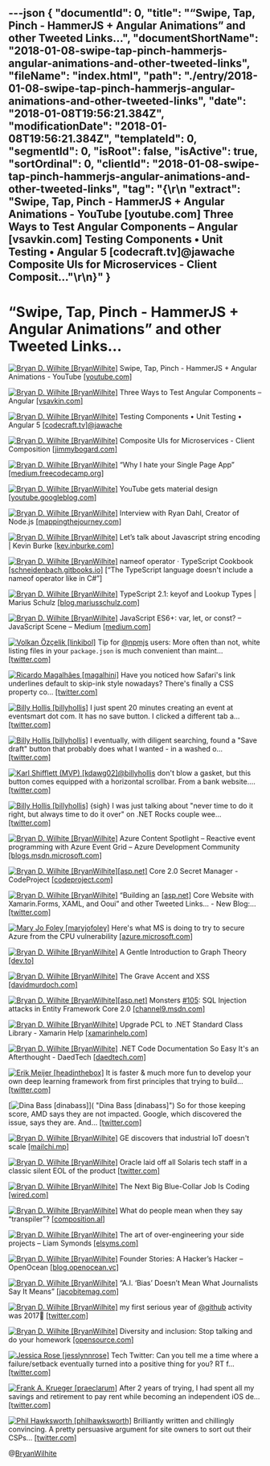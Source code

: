 ---json
{
  "documentId": 0,
  "title": "“Swipe, Tap, Pinch - HammerJS + Angular Animations” and other Tweeted Links…",
  "documentShortName": "2018-01-08-swipe-tap-pinch-hammerjs-angular-animations-and-other-tweeted-links",
  "fileName": "index.html",
  "path": "./entry/2018-01-08-swipe-tap-pinch-hammerjs-angular-animations-and-other-tweeted-links",
  "date": "2018-01-08T19:56:21.384Z",
  "modificationDate": "2018-01-08T19:56:21.384Z",
  "templateId": 0,
  "segmentId": 0,
  "isRoot": false,
  "isActive": true,
  "sortOrdinal": 0,
  "clientId": "2018-01-08-swipe-tap-pinch-hammerjs-angular-animations-and-other-tweeted-links",
  "tag": "{\r\n  \"extract\": \"Swipe, Tap, Pinch - HammerJS + Angular Animations - YouTube [youtube.com] Three Ways to Test Angular Components – Angular [vsavkin.com] Testing Components • Unit Testing • Angular 5 [codecraft.tv]@jawache Composite UIs for Microservices - Client Composit...\"\r\n}"
}
---

# “Swipe, Tap, Pinch - HammerJS + Angular Animations” and other Tweeted Links…

[<img alt="Bryan D. Wilhite [BryanWilhite]" src="https://songhay.blob.core.windows.net/shared-social-twitter/BryanWilhite.jpeg">](http://songhayblog.azurewebsites.net/ "Bryan D. Wilhite [BryanWilhite]") Swipe, Tap, Pinch - HammerJS + Angular Animations - YouTube [[youtube.com]](https://www.youtube.com/watch?v=5Z2C0wy4bmg)

[<img alt="Bryan D. Wilhite [BryanWilhite]" src="https://songhay.blob.core.windows.net/shared-social-twitter/BryanWilhite.jpeg">](http://songhayblog.azurewebsites.net/ "Bryan D. Wilhite [BryanWilhite]") Three Ways to Test Angular Components – Angular [[vsavkin.com]](https://vsavkin.com/three-ways-to-test-angular-2-components-dcea8e90bd8d)

[<img alt="Bryan D. Wilhite [BryanWilhite]" src="https://songhay.blob.core.windows.net/shared-social-twitter/BryanWilhite.jpeg">](http://songhayblog.azurewebsites.net/ "Bryan D. Wilhite [BryanWilhite]") Testing Components • Unit Testing • Angular 5 [[codecraft.tv]](https://codecraft.tv/courses/angular/unit-testing/components/)[@jawache](http://twitter.com/jawache)

[<img alt="Bryan D. Wilhite [BryanWilhite]" src="https://songhay.blob.core.windows.net/shared-social-twitter/BryanWilhite.jpeg">](http://songhayblog.azurewebsites.net/ "Bryan D. Wilhite [BryanWilhite]") Composite UIs for Microservices - Client Composition [[jimmybogard.com]](https://jimmybogard.com/composite-uis-for-microservices-client-composition/)

[<img alt="Bryan D. Wilhite [BryanWilhite]" src="https://songhay.blob.core.windows.net/shared-social-twitter/BryanWilhite.jpeg">](http://songhayblog.azurewebsites.net/ "Bryan D. Wilhite [BryanWilhite]") “Why I hate your Single Page App” [[medium.freecodecamp.org]](https://medium.freecodecamp.org/why-i-hate-your-single-page-app-f08bb4ff9134)

[<img alt="Bryan D. Wilhite [BryanWilhite]" src="https://songhay.blob.core.windows.net/shared-social-twitter/BryanWilhite.jpeg">](http://songhayblog.azurewebsites.net/ "Bryan D. Wilhite [BryanWilhite]") YouTube gets material design [[youtube.googleblog.com]](https://youtube.googleblog.com/2017/08/a-new-youtube-look-that-works-for-you.html)

[<img alt="Bryan D. Wilhite [BryanWilhite]" src="https://songhay.blob.core.windows.net/shared-social-twitter/BryanWilhite.jpeg">](http://songhayblog.azurewebsites.net/ "Bryan D. Wilhite [BryanWilhite]") Interview with Ryan Dahl, Creator of Node.js [[mappingthejourney.com]](https://www.mappingthejourney.com/single-post/2017/08/31/Episode-8-Interview-with-Ryan-Dahl-Creator-of-Nodejs)

[<img alt="Bryan D. Wilhite [BryanWilhite]" src="https://songhay.blob.core.windows.net/shared-social-twitter/BryanWilhite.jpeg">](http://songhayblog.azurewebsites.net/ "Bryan D. Wilhite [BryanWilhite]") Let’s talk about Javascript string encoding | Kevin Burke [[kev.inburke.com]](https://kev.inburke.com/kevin/node-js-string-encoding/)

[<img alt="Bryan D. Wilhite [BryanWilhite]" src="https://songhay.blob.core.windows.net/shared-social-twitter/BryanWilhite.jpeg">](http://songhayblog.azurewebsites.net/ "Bryan D. Wilhite [BryanWilhite]") nameof operator · TypeScript Cookbook [[schneidenbach.gitbooks.io]](https://schneidenbach.gitbooks.io/typescript-cookbook/nameof-operator.html) [“The TypeScript language doesn't include a nameof operator like in C#”]

[<img alt="Bryan D. Wilhite [BryanWilhite]" src="https://songhay.blob.core.windows.net/shared-social-twitter/BryanWilhite.jpeg">](http://songhayblog.azurewebsites.net/ "Bryan D. Wilhite [BryanWilhite]") TypeScript 2.1: keyof and Lookup Types | Marius Schulz [[blog.mariusschulz.com]](https://blog.mariusschulz.com/2017/01/06/typescript-2-1-keyof-and-lookup-types)

[<img alt="Bryan D. Wilhite [BryanWilhite]" src="https://songhay.blob.core.windows.net/shared-social-twitter/BryanWilhite.jpeg">](http://songhayblog.azurewebsites.net/ "Bryan D. Wilhite [BryanWilhite]") JavaScript ES6+: var, let, or const? – JavaScript Scene – Medium [[medium.com]](https://medium.com/javascript-scene/javascript-es6-var-let-or-const-ba58b8dcde75)

[<img alt="Volkan Özçelik [linkibol]" src="https://songhay.blob.core.windows.net/shared-social-twitter/linkibol.jpeg">](http://volkan.io/ "Volkan Özçelik [linkibol]") Tip for [@npmjs](http://twitter.com/npmjs) users: More often than not, white listing files in your `package.json` is much convenient than maint… [[twitter.com]](https://twitter.com/i/web/status/950238510123855872)

[<img alt="Ricardo Magalhães [magalhini]" src="https://songhay.blob.core.windows.net/shared-social-twitter/magalhini.jpg">](http://www.ricardofilipe.com/ "Ricardo Magalhães [magalhini]") Have you noticed how Safari's link underlines default to skip-ink style nowadays? There's finally a CSS property co… [[twitter.com]](https://twitter.com/i/web/status/949780248475983873)

[<img alt="Billy Hollis [billyhollis]" src="https://songhay.blob.core.windows.net/shared-social-twitter/billyhollis.jpg">](http://billyhollis.me/ "Billy Hollis [billyhollis]") I just spent 20 minutes creating an event at eventsmart dot com. It has no save button. I clicked a different tab a… [[twitter.com]](https://twitter.com/i/web/status/949085061114187776)

[<img alt="Billy Hollis [billyhollis]" src="https://songhay.blob.core.windows.net/shared-social-twitter/billyhollis.jpg">](http://billyhollis.me/ "Billy Hollis [billyhollis]") I eventually, with diligent searching, found a "Save draft" button that probably does what I wanted - in a washed o… [[twitter.com]](https://twitter.com/i/web/status/949087304148291584)

[<img alt="Karl Shifflett (MVP) [kdawg02]" src="https://songhay.blob.core.windows.net/shared-social-twitter/kdawg02.jpg">](https://oceanware.wordpress.com/ "Karl Shifflett (MVP) [kdawg02]")[@billyhollis](http://twitter.com/billyhollis) don't blow a gasket, but this button comes equipped with a horizontal scrollbar. From a bank website.… [[twitter.com]](https://twitter.com/i/web/status/950074107223257090)

[<img alt="Billy Hollis [billyhollis]" src="https://songhay.blob.core.windows.net/shared-social-twitter/billyhollis.jpg">](http://billyhollis.me/ "Billy Hollis [billyhollis]") {sigh} I was just talking about "never time to do it right, but always time to do it over" on .NET Rocks couple wee… [[twitter.com]](https://twitter.com/i/web/status/950078104873132032)

[<img alt="Bryan D. Wilhite [BryanWilhite]" src="https://songhay.blob.core.windows.net/shared-social-twitter/BryanWilhite.jpeg">](http://songhayblog.azurewebsites.net/ "Bryan D. Wilhite [BryanWilhite]") Azure Content Spotlight – Reactive event programming with Azure Event Grid – Azure Development Community [[blogs.msdn.microsoft.com]](https://blogs.msdn.microsoft.com/azuredev/2017/08/31/azure-content-spotlight-reactive-event-programming-with-azure-event-grid/)

[<img alt="Bryan D. Wilhite [BryanWilhite]" src="https://songhay.blob.core.windows.net/shared-social-twitter/BryanWilhite.jpeg">](http://songhayblog.azurewebsites.net/ "Bryan D. Wilhite [BryanWilhite]")[[asp.net]](http://ASP.NET) Core 2.0 Secret Manager - CodeProject [[codeproject.com]](https://www.codeproject.com/Articles/1203951/ASP-NET-Core-Secret-Manager)

[<img alt="Bryan D. Wilhite [BryanWilhite]" src="https://songhay.blob.core.windows.net/shared-social-twitter/BryanWilhite.jpeg">](http://songhayblog.azurewebsites.net/ "Bryan D. Wilhite [BryanWilhite]") “Building an [[asp.net]](http://ASP.NET) Core Website with Xamarin.Forms, XAML, and Ooui” and other Tweeted Links… - New Blog:… [[twitter.com]](https://twitter.com/i/web/status/948706230708695041)

[<img alt="Mary Jo Foley [maryjofoley]" src="https://songhay.blob.core.windows.net/shared-social-twitter/maryjofoley.png">](http://blogs.zdnet.com/microsoft "Mary Jo Foley [maryjofoley]") Here's what MS is doing to try to secure Azure from the CPU vulnerability [[azure.microsoft.com]](https://azure.microsoft.com/en-us/blog/securing-azure-customers-from-cpu-vulnerability/)

[<img alt="Bryan D. Wilhite [BryanWilhite]" src="https://songhay.blob.core.windows.net/shared-social-twitter/BryanWilhite.jpeg">](http://songhayblog.azurewebsites.net/ "Bryan D. Wilhite [BryanWilhite]") A Gentle Introduction to Graph Theory [[dev.to]](https://dev.to/vaidehijoshi/a-gentle-introduction-to-graph-theory)

[<img alt="Bryan D. Wilhite [BryanWilhite]" src="https://songhay.blob.core.windows.net/shared-social-twitter/BryanWilhite.jpeg">](http://songhayblog.azurewebsites.net/ "Bryan D. Wilhite [BryanWilhite]") The Grave Accent and XSS [[davidmurdoch.com]](https://davidmurdoch.com/2017/09/02/the-grave-accent-and-xss/)

[<img alt="Bryan D. Wilhite [BryanWilhite]" src="https://songhay.blob.core.windows.net/shared-social-twitter/BryanWilhite.jpeg">](http://songhayblog.azurewebsites.net/ "Bryan D. Wilhite [BryanWilhite]")[[asp.net]](http://ASP.NET) Monsters [#105](http://twitter.com/search?q=%23105): SQL Injection attacks in Entity Framework Core 2.0 [[channel9.msdn.com]](https://channel9.msdn.com/Series/aspnetmonsters/ASPNET-Monsters-105-SQL-Injection-attacks-in-Entity-Framework-Core-20)

[<img alt="Bryan D. Wilhite [BryanWilhite]" src="https://songhay.blob.core.windows.net/shared-social-twitter/BryanWilhite.jpeg">](http://songhayblog.azurewebsites.net/ "Bryan D. Wilhite [BryanWilhite]") Upgrade PCL to .NET Standard Class Library - Xamarin Help [[xamarinhelp.com]](https://xamarinhelp.com/upgrade-pcl-net-standard-class-library/)

[<img alt="Bryan D. Wilhite [BryanWilhite]" src="https://songhay.blob.core.windows.net/shared-social-twitter/BryanWilhite.jpeg">](http://songhayblog.azurewebsites.net/ "Bryan D. Wilhite [BryanWilhite]") .NET Code Documentation So Easy It's an Afterthought - DaedTech [[daedtech.com]](https://www.daedtech.com/net-code-documentation-easy-afterthought/)

[<img alt="Erik Meijer [headinthebox]" src="https://songhay.blob.core.windows.net/shared-social-twitter/headinthebox.jpeg">](http://en.wikipedia.org/wiki/Erik_Meijer_(computer_scientist) "Erik Meijer [headinthebox]") It is faster & much more fun to develop your own deep learning framework from first principles that trying to build… [[twitter.com]](https://twitter.com/i/web/status/949397157068484608)

[<img alt="Dina Bass [dinabass]" src="https://songhay.blob.core.windows.net/shared-social-twitter/dinabass.jpg">]( "Dina Bass [dinabass]") So for those keeping score, AMD says they are not impacted. Google, which discovered the issue, says they are. And… [[twitter.com]](https://twitter.com/i/web/status/948681855997480960)

[<img alt="Bryan D. Wilhite [BryanWilhite]" src="https://songhay.blob.core.windows.net/shared-social-twitter/BryanWilhite.jpeg">](http://songhayblog.azurewebsites.net/ "Bryan D. Wilhite [BryanWilhite]") GE discovers that industrial IoT doesn't scale [[mailchi.mp]](http://mailchi.mp/iotpodcast/stacey-on-iot-if-ge-cant-master-industrial-iot-who-can)

[<img alt="Bryan D. Wilhite [BryanWilhite]" src="https://songhay.blob.core.windows.net/shared-social-twitter/BryanWilhite.jpeg">](http://songhayblog.azurewebsites.net/ "Bryan D. Wilhite [BryanWilhite]") Oracle laid off all Solaris tech staff in a classic silent EOL of the product [[twitter.com]](https://twitter.com/webmink/status/904081073256243201)

[<img alt="Bryan D. Wilhite [BryanWilhite]" src="https://songhay.blob.core.windows.net/shared-social-twitter/BryanWilhite.jpeg">](http://songhayblog.azurewebsites.net/ "Bryan D. Wilhite [BryanWilhite]") The Next Big Blue-Collar Job Is Coding [[wired.com]](https://www.wired.com/2017/02/programming-is-the-new-blue-collar-job/)

[<img alt="Bryan D. Wilhite [BryanWilhite]" src="https://songhay.blob.core.windows.net/shared-social-twitter/BryanWilhite.jpeg">](http://songhayblog.azurewebsites.net/ "Bryan D. Wilhite [BryanWilhite]") What do people mean when they say “transpiler”? [[composition.al]](http://composition.al/blog/2017/07/30/what-do-people-mean-when-they-say-transpiler)

[<img alt="Bryan D. Wilhite [BryanWilhite]" src="https://songhay.blob.core.windows.net/shared-social-twitter/BryanWilhite.jpeg">](http://songhayblog.azurewebsites.net/ "Bryan D. Wilhite [BryanWilhite]") The art of over-engineering your side projects – Liam Symonds [[elsyms.com]](https://elsyms.com/the-art-of-over-engineering-your-side-projects/)

[<img alt="Bryan D. Wilhite [BryanWilhite]" src="https://songhay.blob.core.windows.net/shared-social-twitter/BryanWilhite.jpeg">](http://songhayblog.azurewebsites.net/ "Bryan D. Wilhite [BryanWilhite]") Founder Stories: A Hacker’s Hacker – OpenOcean [[blog.openocean.vc]](https://blog.openocean.vc/founder-stories-a-hackers-hacker-6d5054c90564)

[<img alt="Bryan D. Wilhite [BryanWilhite]" src="https://songhay.blob.core.windows.net/shared-social-twitter/BryanWilhite.jpeg">](http://songhayblog.azurewebsites.net/ "Bryan D. Wilhite [BryanWilhite]") “A.I. ‘Bias’ Doesn’t Mean What Journalists Say It Means” [[jacobitemag.com]](https://jacobitemag.com/2017/08/29/a-i-bias-doesnt-mean-what-journalists-want-you-to-think-it-means/)

[<img alt="Bryan D. Wilhite [BryanWilhite]" src="https://songhay.blob.core.windows.net/shared-social-twitter/BryanWilhite.jpeg">](http://songhayblog.azurewebsites.net/ "Bryan D. Wilhite [BryanWilhite]") my first serious year of [@github](http://twitter.com/github) activity was 2017🧐 [[twitter.com]](https://twitter.com/BryanWilhite/status/948004998226493440/photo/1)

[<img alt="Bryan D. Wilhite [BryanWilhite]" src="https://songhay.blob.core.windows.net/shared-social-twitter/BryanWilhite.jpeg">](http://songhayblog.azurewebsites.net/ "Bryan D. Wilhite [BryanWilhite]") Diversity and inclusion: Stop talking and do your homework [[opensource.com]](https://opensource.com/article/17/9/diversity-and-inclusion-innovation)

[<img alt="Jessica Rose [jesslynnrose]" src="https://songhay.blob.core.windows.net/shared-social-twitter/jesslynnrose.jpg">](http://jessica.tech/ "Jessica Rose [jesslynnrose]") Tech Twitter: Can you tell me a time where a failure/setback eventually turned into a positive thing for you? RT f… [[twitter.com]](https://twitter.com/i/web/status/949334086295916545)

[<img alt="Frank A. Krueger [praeclarum]" src="https://songhay.blob.core.windows.net/shared-social-twitter/praeclarum.jpg">](http://praeclarum.org/ "Frank A. Krueger [praeclarum]") After 2 years of trying, I had spent all my savings and retirement to pay rent while becoming an independent iOS de… [[twitter.com]](https://twitter.com/i/web/status/950081395862290432)

[<img alt="Phil Hawksworth [philhawksworth]" src="https://songhay.blob.core.windows.net/shared-social-twitter/philhawksworth.jpg">](http://hawksworx.com/ "Phil Hawksworth [philhawksworth]") Brilliantly written and chillingly convincing. A pretty persuasive argument for site owners to sort out their CSPs… [[twitter.com]](https://twitter.com/i/web/status/949653576372178944)

@[BryanWilhite](https://twitter.com/BryanWilhite)
